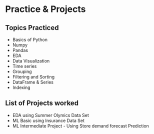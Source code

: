 # Practice & Projects 
## Topics Practiced
- Basics of Python
- Numpy
- Pandas
- EDA
- Data Visualization
- Time series
- Grouping
- Filtering and Sorting
- DataFrame & Series
- Indexing

## List of Projects worked
- EDA using Summer Olymics Data Set
- ML Basic using Insurance Data Set
- ML Intermediate Project - Using Store demand forecast Prediction

